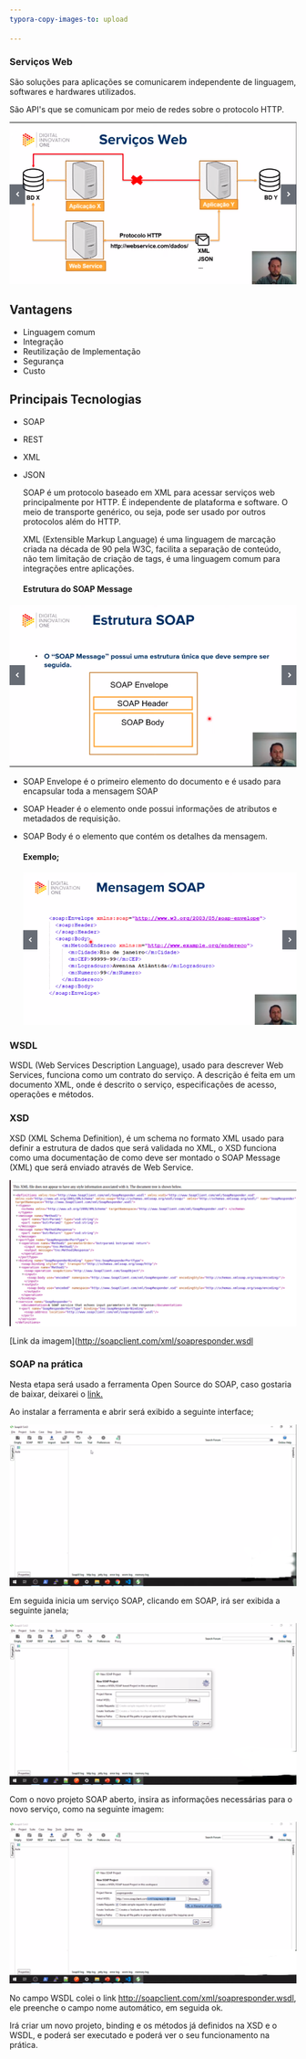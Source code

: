 ```yaml
---
typora-copy-images-to: upload

---
```


### Serviços Web

São soluções para aplicações se comunicarem independente de linguagem, softwares e hardwares utilizados.

São API's que se comunicam por meio de redes sobre o protocolo HTTP.

![img](https://github.com/Cleber-Woheriton/desafio-github-repositorio/blob/main/Fundamentos_de_Arquitetura_de_Sistemas/img/img0.png?raw=true)

## Vantagens


- Linguagem comum
- Integração
- Reutilização de Implementação
- Segurança
- Custo

## Principais Tecnologias

- SOAP

- REST

- XML

- JSON

  SOAP é um protocolo baseado em XML para acessar serviços web principalmente por HTTP. É independente de plataforma e software. O meio de transporte genérico, ou seja, pode ser usado por outros protocolos além do HTTP.

  XML (Extensible Markup Language) é uma linguagem de marcação criada na década de 90 pela W3C, facilita a separação de conteúdo, não tem limitação de criação de tags, é uma linguagem comum para integrações entre aplicações.

  #### Estrutura do SOAP Message

  

![img1](https://github.com/Cleber-Woheriton/desafio-github-repositorio/blob/main/Fundamentos_de_Arquitetura_de_Sistemas/img/img01.png?raw=true)



- SOAP Envelope é o primeiro elemento do documento e é usado para encapsular toda a mensagem SOAP

- SOAP Header é o elemento onde possui informações de atributos e metadados de requisição.

- SOAP Body é o elemento que contém os detalhes da mensagem.

  #### Exemplo;

  ![img2](https://github.com/Cleber-Woheriton/desafio-github-repositorio/blob/main/Fundamentos_de_Arquitetura_de_Sistemas/img/img02.png?raw=true)

### WSDL

WSDL (Web Services Description Language), usado para descrever Web Services, funciona como um contrato do serviço. A descrição é feita em um documento XML, onde é descrito o serviço, especificações de acesso, operações e métodos.

### XSD

XSD (XML Schema Definition), é um schema no formato XML usado para definir a estrutura de dados que será validada no XML, o XSD funciona como uma documentação de como deve ser montado o SOAP Message (XML) que será enviado através de Web Service.

![img03](https://github.com/Cleber-Woheriton/desafio-github-repositorio/blob/main/Fundamentos_de_Arquitetura_de_Sistemas/img/img03.png?raw=true)

[Link da imagem](http://soapclient.com/xml/soapresponder.wsdl 

### SOAP na prática

Nesta etapa será usado a ferramenta Open Source do SOAP, caso gostaria de baixar, deixarei o [link.](https://www.soapui.org/downloads/soapui/)

Ao instalar a ferramenta e abrir será exibido a seguinte interface; 

![img04](https://github.com/Cleber-Woheriton/desafio-github-repositorio/blob/main/Fundamentos_de_Arquitetura_de_Sistemas/img/img04.png?raw=true)

Em seguida inicia um serviço SOAP, clicando em SOAP, irá ser exibida a seguinte janela;

![img05](https://github.com/Cleber-Woheriton/desafio-github-repositorio/blob/main/Fundamentos_de_Arquitetura_de_Sistemas/img/img05.png?raw=true)

Com o novo projeto SOAP aberto, insira as informações necessárias para o novo serviço, como na seguinte imagem:

![img06](https://github.com/Cleber-Woheriton/desafio-github-repositorio/blob/main/Fundamentos_de_Arquitetura_de_Sistemas/img/img06.png?raw=true)

No campo WSDL colei o link http://soapclient.com/xml/soapresponder.wsdl, ele preenche o campo nome automático, em seguida ok.

Irá criar um novo projeto, binding e os métodos já definidos na XSD e o WSDL, e poderá ser executado e poderá ver o seu funcionamento na prática. 

